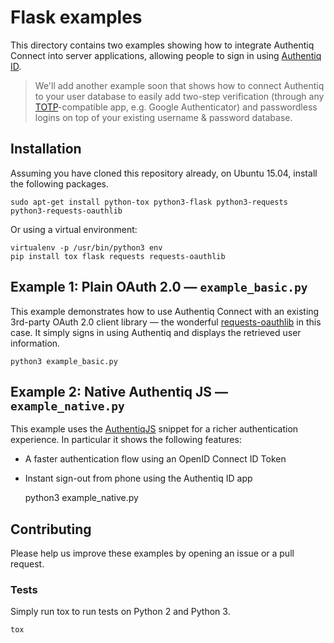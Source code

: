 # Flask examples

This directory contains two examples showing how to integrate Authentiq Connect into server applications, allowing people to sign in using [Authentiq ID](https://itunes.apple.com/gb/app/authentiq-id/id964932341).

> We'll add another example soon that shows how to connect Authentiq to your user database to easily add two-step verification (through any [TOTP](https://tools.ietf.org/html/rfc6238)-compatible app, e.g. Google Authenticator) and passwordless logins on top of your existing username & password database.

## Installation

Assuming you have cloned this repository already, on Ubuntu 15.04, install the following packages.

    sudo apt-get install python-tox python3-flask python3-requests python3-requests-oauthlib

Or using a virtual environment:

    virtualenv -p /usr/bin/python3 env
    pip install tox flask requests requests-oauthlib


## Example 1: Plain OAuth 2.0 — `example_basic.py`

This example demonstrates how to use Authentiq Connect with an existing 3rd-party OAuth 2.0 client library — the wonderful [requests-oauthlib](https://requests-oauthlib.readthedocs.org/en/latest/) in this case. It simply signs in using Authentiq and displays the retrieved user information.

    python3 example_basic.py

## Example 2: Native Authentiq JS — `example_native.py`

This example uses the [AuthentiqJS](https://github.com/AuthentiqID/authentiq-js) snippet for a richer authentication experience. In particular it shows the following features:

- A faster authentication flow using an OpenID Connect ID Token
- Instant sign-out from phone using the Authentiq ID app

    python3 example_native.py

## Contributing

Please help us improve these examples by opening an issue or a pull request.

### Tests

Simply run tox to run tests on Python 2 and Python 3.

    tox
